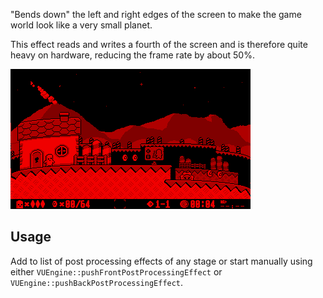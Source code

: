 "Bends down" the left and right edges of the screen to make the game world look like a very small planet. 

This effect reads and writes a fourth of the screen and is therefore quite heavy on hardware, reducing the frame rate by about 50%.

![](https://raw.githubusercontent.com/VUEngine/VUEngine-Plugins/master/postProcessing/DwarfPlanet/preview.png)

## Usage
	
Add to list of post processing effects of any stage or start manually using either `VUEngine::pushFrontPostProcessingEffect` or `VUEngine::pushBackPostProcessingEffect`. 
